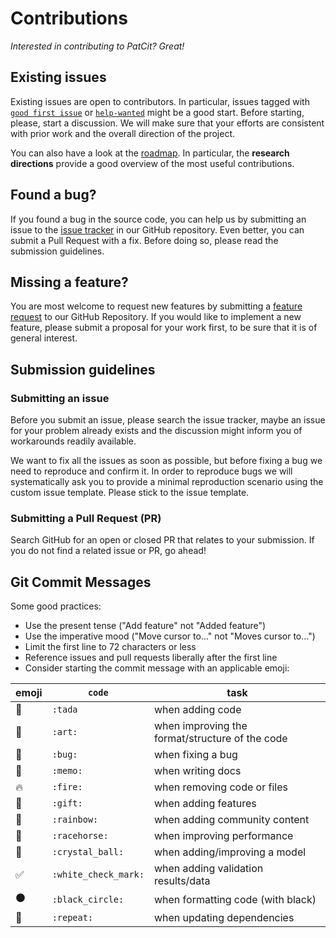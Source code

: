 [issue-tracker]:https://github.com/cverluise/PatCit/issues
[help-wanted]:https://github.com/cverluise/PatCit/labels/help%20wanted
[good-first-issue]:https://github.com/cverluise/PatCit/labels/good%20first%20issue
# Contributions

*Interested in contributing to PatCit? Great!*

## Existing issues

Existing issues are open to contributors. In particular, issues tagged with [`good first issue`][good-first-issue] or [`help-wanted`][help-wanted] might be a good start. Before starting, please, start a discussion. We will make sure that your efforts are consistent with prior work and the overall direction of the project.

You can also have a look at the [roadmap](./roadmap.md). In particular, the **research directions** provide a good overview of the most useful contributions.

## Found a bug?

If you found a bug in the source code, you can help us by submitting an issue to the [issue tracker][issue-tracker] in our GitHub repository. Even better, you can submit a Pull Request with a fix. Before doing so, please read the submission guidelines.

## Missing a feature?

You are most welcome to request new features by submitting a [feature request][issue-tracker] to our GitHub Repository. If you would like to implement a new feature, please submit a proposal for your work first, to be sure that it is of general interest.

## Submission guidelines

### Submitting an issue

Before you submit an issue, please search the issue tracker, maybe an issue for your problem already exists and the discussion might inform you of workarounds readily available.

We want to fix all the issues as soon as possible, but before fixing a bug we need to reproduce and confirm it. In order to reproduce bugs we will systematically ask you to provide a minimal reproduction scenario using the custom issue template. Please stick to the issue template.

### Submitting a Pull Request (PR)

Search GitHub for an open or closed PR that relates to your submission. If you do not find a related issue or PR, go ahead!

## Git Commit Messages

Some good practices:

- Use the present tense ("Add feature" not "Added feature")
- Use the imperative mood ("Move cursor to..." not "Moves cursor to...")
- Limit the first line to 72 characters or less
- Reference issues and pull requests liberally after the first line
- Consider starting the commit message with an applicable emoji:

|emoji|`code`| task|
|---|----|----|
| :tada: |`:tada`| when adding code|
| :art: |`:art:`| when improving the format/structure of the code|
| :bug: |`:bug:`| when fixing a bug|
| :memo: |`:memo:`| when writing docs|
| :fire: |`:fire:`| when removing code or files|
| :gift: |`:gift:`| when adding features|
| :rainbow: |`:rainbow:`| when adding community content|
| :racehorse: |`:racehorse:`| when improving performance|
| :crystal_ball: |`:crystal_ball:`| when adding/improving a model|
| :white_check_mark: |`:white_check_mark:`| when adding validation results/data|
| :black_circle: |`:black_circle:`| when formatting code (with black)|
| :repeat: |`:repeat:`| when updating dependencies|
